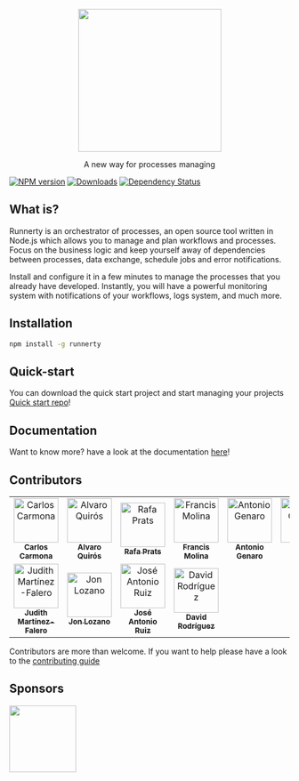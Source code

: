 <p align="center">
  <a href="http://runnerty.io">
    <img height="257" src="https://runnerty.io/assets/header/logo-stroked.png">
  </a>
  <p align="center">A new way for processes managing</p>
</p>

[![NPM version][npm-image]][npm-url] [![Downloads][downloads-image]][npm-url] [![Dependency Status][david-badge]][david-badge-url]

## What is?

Runnerty is an orchestrator of processes, an open source tool written in Node.js which allows you to manage and plan workflows and processes. Focus on the business logic and keep yourself away of dependencies between processes, data exchange, schedule jobs and error notifications.

Install and configure it in a few minutes to manage the processes that you already have developed. Instantly, you will have a powerful monitoring system with notifications of your workflows, logs system, and much more.

## Installation

```bash
npm install -g runnerty
```

## Quick-start

You can download the quick start project and start managing your projects
[Quick start repo](https://github.com/runnerty/runnerty-quick-start)!

[downloads-image]: https://img.shields.io/npm/dm/runnerty.svg
[npm-url]: https://www.npmjs.com/package/runnerty
[npm-image]: https://img.shields.io/npm/v/runnerty.svg
[david-badge]: https://david-dm.org/runnerty/runnerty.svg
[david-badge-url]: https://david-dm.org/runnerty/runnerty

## Documentation

Want to know more? have a look at the documentation [here](http://docs.runnerty.io)!

## Contributors

<!-- ALL-CONTRIBUTORS-LIST:START - Do not remove or modify this section -->
<!-- prettier-ignore-start -->
<!-- markdownlint-disable -->
<table>
  <tr>
    <td align="center"><a href="https://github.com/CarlosCarmona"><img src="https://avatars0.githubusercontent.com/u/2606030?v=4" width="80px;" alt="Carlos Carmona"/><br /><sub><b>Carlos Carmona</b></sub></a><br /></td>
    <td align="center"><a href="https://github.com/alo"><img src="https://avatars2.githubusercontent.com/u/234613?v=4" width="80px;" alt="Alvaro Quirós"/><br /><sub><b>Alvaro Quirós</b></sub></a><br /></td>
    <td align="center"><a href="https://github.com/raprav"><img src="https://avatars1.githubusercontent.com/u/62855?v=4" width="80px;" alt="Rafa Prats"/><br /><sub><b>Rafa Prats</b></sub></a><br /></td>
    <td align="center"><a href="https://github.com/pakitovic"><img src="https://avatars0.githubusercontent.com/u/18547138?v=4" width="80px;" alt="Francis Molina"/><br /><sub><b>Francis Molina</b></sub></a><br /></td>
    <td align="center"><a href="https://github.com/antoniogenaro"><img src="https://avatars3.githubusercontent.com/u/15797756?v=4" width="80px;" alt="Antonio Genaro"/><br /><sub><b>Antonio Genaro</b></sub></a><br /></td>
    <td align="center"><a href="https://github.com/gocastilla"><img src="https://avatars2.githubusercontent.com/u/20567140?v=4" width="80px;" alt="Alberto Gómez"/><br /><sub><b>Alberto Gómez</b></sub></a><br /></td>
  </tr>
  <tr>
    <td align="center"><a href="https://github.com/judmft"><img src="https://avatars0.githubusercontent.com/u/49159375?s=400&v=4" width="80px;" alt="Judith Martínez-Falero"/><br /><sub><b>Judith Martínez-Falero</b></sub></a><br /></td>
    <td align="center"><a href="https://github.com/jlozper"><img src="https://avatars3.githubusercontent.com/u/48140531?s=400&v=4" width="80px;" alt="Jon Lozano"/><br /><sub><b>Jon Lozano</b></sub></a><br /></td>
    <td align="center"><a href="https://github.com/Jhonsensf"><img src="https://avatars3.githubusercontent.com/u/20872950?v=4" width="80px;" alt="José Antonio Ruiz"/><br /><sub><b>José Antonio Ruiz</b></sub></a><br /></td>
    <td align="center"><a href="http://www.baldboy.es"><img src="https://avatars3.githubusercontent.com/u/545420?v=4" width="80px;" alt="David Rodríguez"/><br /><sub><b>David Rodríguez</b></sub></a><br /></td>
  </tr>
</table>

<!-- markdownlint-enable -->
<!-- prettier-ignore-end -->

<!-- ALL-CONTRIBUTORS-LIST:END -->

Contributors are more than welcome. If you want to help please have a look to the [contributing guide](https://github.com/runnerty/runnerty/blob/master/CONTRIBUTING.md)

## Sponsors

<p>
  <a href="http://coderty.com">
    <img height="120" src="https://www.coderty.com/assets/external/coderty.svg">
  </a>
</p>
